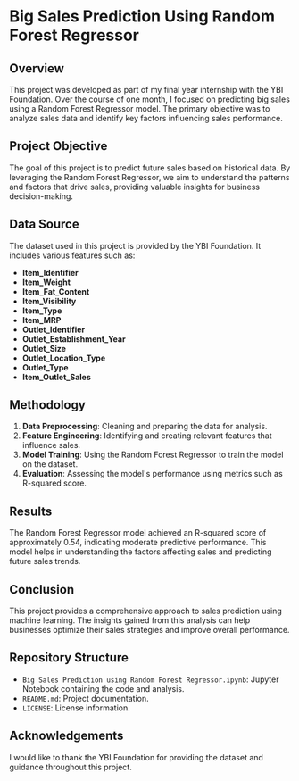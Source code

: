# **Big Sales Prediction Using Random Forest Regressor**

## **Overview**
This project was developed as part of my final year internship with the YBI Foundation. Over the course of one month, I focused on predicting big sales using a Random Forest Regressor model. The primary objective was to analyze sales data and identify key factors influencing sales performance.

## Project Objective
The goal of this project is to predict future sales based on historical data. By leveraging the Random Forest Regressor, we aim to understand the patterns and factors that drive sales, providing valuable insights for business decision-making.

## Data Source
The dataset used in this project is provided by the YBI Foundation. It includes various features such as:
- **Item_Identifier**
- **Item_Weight**
- **Item_Fat_Content**
- **Item_Visibility**
- **Item_Type**
- **Item_MRP**
- **Outlet_Identifier**
- **Outlet_Establishment_Year**
- **Outlet_Size**
- **Outlet_Location_Type**
- **Outlet_Type**
- **Item_Outlet_Sales**

## Methodology
1. **Data Preprocessing**: Cleaning and preparing the data for analysis.
2. **Feature Engineering**: Identifying and creating relevant features that influence sales.
3. **Model Training**: Using the Random Forest Regressor to train the model on the dataset.
4. **Evaluation**: Assessing the model's performance using metrics such as R-squared score.

## Results
The Random Forest Regressor model achieved an R-squared score of approximately 0.54, indicating moderate predictive performance. This model helps in understanding the factors affecting sales and predicting future sales trends.

## Conclusion
This project provides a comprehensive approach to sales prediction using machine learning. The insights gained from this analysis can help businesses optimize their sales strategies and improve overall performance.

## Repository Structure
- `Big Sales Prediction using Random Forest Regressor.ipynb`: Jupyter Notebook containing the code and analysis.
- `README.md`: Project documentation.
- `LICENSE`: License information.

## Acknowledgements
I would like to thank the YBI Foundation for providing the dataset and guidance throughout this project.
